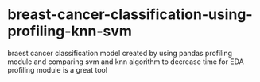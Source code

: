 # breast-cancer-classification-using-profiling-knn-svm
braest cancer classification model created by using pandas profiling module and comparing svm and knn algorithm
to decrease time for EDA profiling module is a great tool
